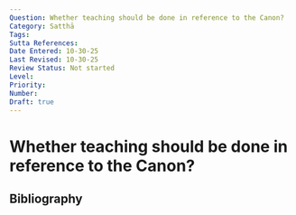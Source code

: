 ```yaml
---
Question: Whether teaching should be done in reference to the Canon?
Category: Satthā
Tags: 
Sutta References: 
Date Entered: 10-30-25
Last Revised: 10-30-25
Review Status: Not started
Level: 
Priority: 
Number: 
Draft: true
---
```


# Whether teaching should be done in reference to the Canon?

## Bibliography

<!-- 

Notes:



-->